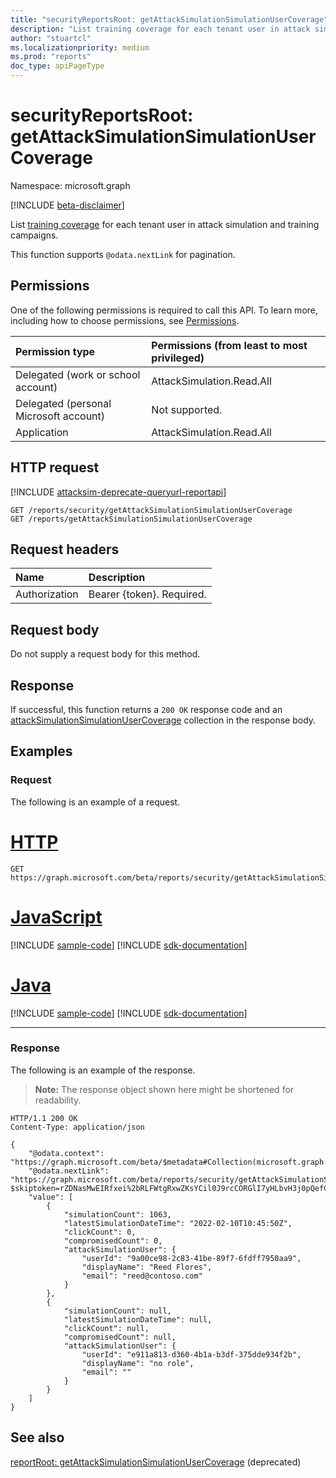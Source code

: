 ```yaml
---
title: "securityReportsRoot: getAttackSimulationSimulationUserCoverage"
description: "List training coverage for each tenant user in attack simulation and training campaigns."
author: "stuartcl"
ms.localizationpriority: medium
ms.prod: "reports"
doc_type: apiPageType
---
```


# securityReportsRoot: getAttackSimulationSimulationUserCoverage
Namespace: microsoft.graph

[!INCLUDE [beta-disclaimer](../../includes/beta-disclaimer.md)]

List [training coverage](../resources/attacksimulationtrainingusercoverage.md) for each tenant user in attack simulation and training campaigns.

This function supports `@odata.nextLink` for pagination.

## Permissions
One of the following permissions is required to call this API. To learn more, including how to choose permissions, see [Permissions](/graph/permissions-reference).

| Permission type                        | Permissions (from least to most privileged) |
|:---------------------------------------|:--------------------------------------------|
| Delegated (work or school account)     | AttackSimulation.Read.All                   |
| Delegated (personal Microsoft account) | Not supported.                              |
| Application                            | AttackSimulation.Read.All                   |

## HTTP request
[!INCLUDE [attacksim-deprecate-queryurl-reportapi](../includes/attacksim-deprecate-queryurl-reportapi.md)]

<!-- {
  "blockType": "ignored"
}
-->
``` http
GET /reports/security/getAttackSimulationSimulationUserCoverage
GET /reports/getAttackSimulationSimulationUserCoverage
```

## Request headers
|Name|Description|
|:---|:---|
|Authorization|Bearer {token}. Required.|

## Request body
Do not supply a request body for this method.

## Response

If successful, this function returns a `200 OK` response code and an [attackSimulationSimulationUserCoverage](../resources/attacksimulationsimulationusercoverage.md) collection in the response body.

## Examples

### Request
The following is an example of a request.

# [HTTP](#tab/http)
<!-- {
  "blockType": "request",
  "name": "securityreportsrootthis.getattacksimulationsimulationusercoverage"
}
-->
``` http
GET https://graph.microsoft.com/beta/reports/security/getAttackSimulationSimulationUserCoverage
```

# [JavaScript](#tab/javascript)
[!INCLUDE [sample-code](../includes/snippets/javascript/securityreportsrootthisgetattacksimulationsimulationusercoverage-javascript-snippets.md)]
[!INCLUDE [sdk-documentation](../includes/snippets/snippets-sdk-documentation-link.md)]

# [Java](#tab/java)
[!INCLUDE [sample-code](../includes/snippets/java/securityreportsrootthisgetattacksimulationsimulationusercoverage-java-snippets.md)]
[!INCLUDE [sdk-documentation](../includes/snippets/snippets-sdk-documentation-link.md)]

---

### Response
The following is an example of the response.
>**Note:** The response object shown here might be shortened for readability.
<!-- {
  "blockType": "response",
  "truncated": true,
  "@odata.type": "Collection(microsoft.graph.attackSimulationSimulationUserCoverage)"
}
-->
``` http
HTTP/1.1 200 OK
Content-Type: application/json

{
    "@odata.context": "https://graph.microsoft.com/beta/$metadata#Collection(microsoft.graph.attackSimulationSimulationUserCoverage)",
    "@odata.nextLink": "https://graph.microsoft.com/beta/reports/security/getAttackSimulationSimulationUserCoverage?$skiptoken=rZDNasMwEIRfxei%2bRLFWtgRxwZKsYCil0J9rcCORGlI7yHLbvH3j0pQefCqew7LMsOzHbEL%2fkbRuVzvfxTaeC6ItMpVxBKpKBkh5CcIKhLVUSLUtdaYFSbr3%2fe4%2b9Ccf4vmuefMFuW2GaH3cv3pXO5K0v3HdOf9ZEEqmP1fzuTmOfju27hKgYJbmFSjGNGCuLKRZJYEKIxApo6WQZHWzWYz0sXk5%2bmmdp%2fx78I35EEPbHQryNPgwzJKgqGiKUoK%2boACmQoFMDQdmM56uc2O4qZbt7EcwM65alPS%2fnW1DP56m0r4A",
    "value": [
        {
            "simulationCount": 1063,
            "latestSimulationDateTime": "2022-02-10T10:45:50Z",
            "clickCount": 0,
            "compromisedCount": 0,
            "attackSimulationUser": {
                "userId": "9a00ce98-2c83-41be-89f7-6fdff7950aa9",
                "displayName": "Reed Flores",
                "email": "reed@contoso.com"
            }
        },
        {
            "simulationCount": null,
            "latestSimulationDateTime": null,
            "clickCount": null,
            "compromisedCount": null,
            "attackSimulationUser": {
                "userId": "e911a813-d360-4b1a-b3df-375dde934f2b",
                "displayName": "no role",
                "email": ""
            }
        }
    ]
}
```

## See also
[reportRoot: getAttackSimulationSimulationUserCoverage](reportroot-getattacksimulationsimulationusercoverage.md) (deprecated)
